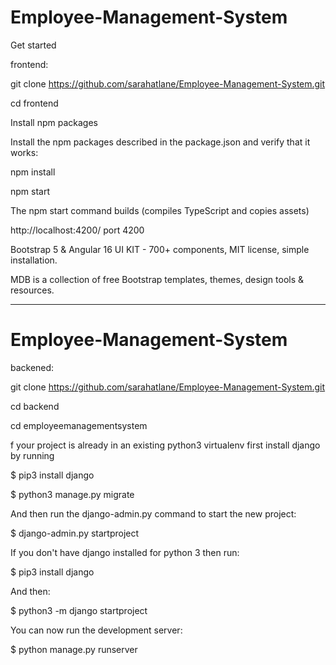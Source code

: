 # Employee-Management-System

Get started

frontend:

git clone https://github.com/sarahatlane/Employee-Management-System.git

cd frontend


Install npm packages

Install the npm packages described in the package.json and verify that it works:

npm install

npm start

The npm start command builds (compiles TypeScript and copies assets)

http://localhost:4200/ 
port 4200


Bootstrap 5 & Angular 16 UI KIT - 700+ components, MIT license, simple installation.

MDB is a collection of free Bootstrap templates, themes, design tools & resources.


----------------------------------------------------------------------------------------------------------------------------------

# Employee-Management-System

backened:

git clone https://github.com/sarahatlane/Employee-Management-System.git

cd backend

cd employeemanagementsystem 

f your project is already in an existing python3 virtualenv first install django by running

$ pip3 install django

$ python3 manage.py migrate

And then run the django-admin.py command to start the new project:

$ django-admin.py startproject


If you don't have django installed for python 3 then run:

$ pip3 install django

And then:

$ python3 -m django startproject

You can now run the development server:

$ python manage.py runserver